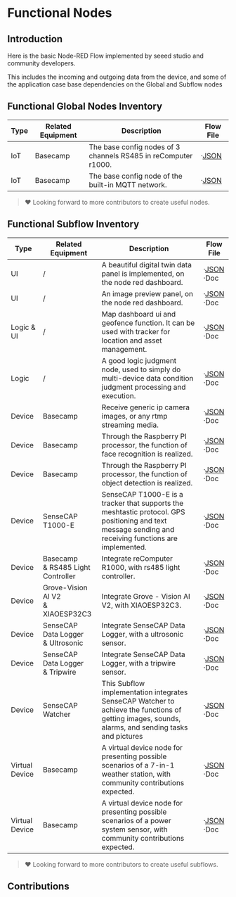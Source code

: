 # Functional Nodes

## Introduction

Here is the basic Node-RED Flow implemented by seeed studio and community developers.

This includes the incoming and outgoing data from the device, and some of the application case base dependencies on the Global and Subflow nodes

## Functional Global Nodes Inventory

| Type | Related Equipment | Description | Flow File |
| --- | --- | --- | --- |
| IoT | Basecamp | The base config nodes of 3 channels RS485 in reComputer r1000. | ·[JSON](./global/default_rs485_global_nodes.json) |
| IoT | Basecamp | The base config node of the built-in MQTT network. | ·[JSON](./global/default_rs485_global_nodes.json) |

> ❤️ Looking forward to more contributors to create useful nodes.

## Functional Subflow Inventory

| Type | Related Equipment | Description | Flow File |
| --- | --- | --- | --- |
| UI | / | A beautiful digital twin data panel is implemented, on the node red dashboard. | ·[JSON](./subflow/digital-twin.json) <br/> ·Doc |
| UI | / | An image preview panel, on the node red dashboard. | ·[JSON](./subflow/image-preview-ui.json) <br/> ·Doc |
| Logic & UI | / | Map dashboard ui and geofence function. It can be used with tracker for location and asset management. | ·[JSON](./subflow/geofence.json) <br/> ·Doc |
| Logic | / | A good logic judgment node, used to simply do multi-device data condition judgment processing and execution. | ·[JSON](./subflow/condition.json) <br/> ·Doc |
| Device | Basecamp | Receive generic ip camera images, or any rtmp streaming media. | ·[JSON](./subflow/rpi-ip-camera-rtsp.json) <br/> ·Doc |
| Device | Basecamp | Through the Raspberry PI processor, the function of face recognition is realized. | ·[JSON](./subflow/rpi-face-recognization.json) <br/> ·Doc |
| Device | Basecamp | Through the Raspberry PI processor, the function of object detection is realized. | ·[JSON](./subflow/rpi-object-detection.json) <br/> ·Doc |
| Device | SenseCAP T1000-E | SenseCAP T1000-E is a tracker that supports the meshtastic protocol. GPS positioning and text message sending and receiving functions are implemented. | ·[JSON](./subflow/meshtastic.json) <br/> ·Doc |
| Device | Basecamp <br/>& RS485 Light Controller | Integrate reComputer R1000, with rs485 light controller. | ·[JSON](./subflow/rs485-light-controller.json) <br/> ·Doc |
| Device | Grove-Vision AI V2 <br/>& XIAOESP32C3 | Integrate Grove - Vision AI V2, with XIAOESP32C3. | ·[JSON](./subflow/grove-vision-ai-v2.json) <br/> ·Doc |
| Device | SenseCAP Data Logger<br/>& Ultrosonic | Integrate SenseCAP Data Logger, with a ultrosonic sensor. | ·[JSON](./subflow/sensecap-data-logger-ultrasonic.json) <br/> ·Doc |
| Device | SenseCAP Data Logger<br/>& Tripwire | Integrate SenseCAP Data Logger, with a tripwire sensor. | ·[JSON](./subflow/sensecap-data-logger-tripwire.json) <br/> ·Doc |
| Device | SenseCAP Watcher | This Subflow implementation integrates SenseCAP Watcher to achieve the functions of getting images, sounds, alarms, and sending tasks and pictures | ·[JSON](./subflow/sensecap-watcher.json) <br/> ·Doc |
| Virtual Device | Basecamp | A virtual device node for presenting possible scenarios of a 7-in-1 weather station, with community contributions expected. | ·[JSON](./subflow/7in1-weather-station.json) <br/> ·Doc |
| Virtual Device | Basecamp | A virtual device node for presenting possible scenarios of a power system sensor, with community contributions expected. | ·[JSON](./subflow/power-system-sensor.json) <br/> ·Doc |

> ❤️ Looking forward to more contributors to create useful subflows.

## Contributions

